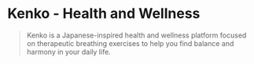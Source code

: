 # Kenko - Health and Wellness
> Kenko is a Japanese-inspired health and wellness platform focused on therapeutic breathing exercises to help you find balance and harmony in your daily life.

